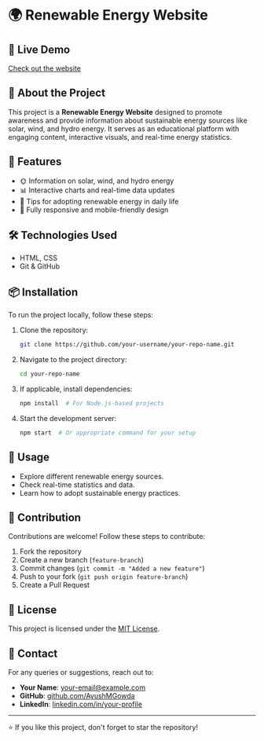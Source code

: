 # 🌍 Renewable Energy Website

## 🔗 Live Demo
[Check out the website](https://ayushmgowda.github.io/CHE110-Renewable-Energy-Project/)

## 📌 About the Project
This project is a **Renewable Energy Website** designed to promote awareness and provide information about sustainable energy sources like solar, wind, and hydro energy. It serves as an educational platform with engaging content, interactive visuals, and real-time energy statistics.

## 🚀 Features
- 🌞 Information on solar, wind, and hydro energy
- 📊 Interactive charts and real-time data updates
- 🌱 Tips for adopting renewable energy in daily life
- 📱 Fully responsive and mobile-friendly design

## 🛠️ Technologies Used
- HTML, CSS
- Git & GitHub

## 📦 Installation
To run the project locally, follow these steps:

1. Clone the repository:
   ```sh
   git clone https://github.com/your-username/your-repo-name.git
   ```
2. Navigate to the project directory:
   ```sh
   cd your-repo-name
   ```
3. If applicable, install dependencies:
   ```sh
   npm install  # For Node.js-based projects
   ```
4. Start the development server:
   ```sh
   npm start  # Or appropriate command for your setup
   ```

## 📜 Usage
- Explore different renewable energy sources.
- Check real-time statistics and data.
- Learn how to adopt sustainable energy practices.

## 🤝 Contribution
Contributions are welcome! Follow these steps to contribute:
1. Fork the repository
2. Create a new branch (`feature-branch`)
3. Commit changes (`git commit -m "Added a new feature"`)
4. Push to your fork (`git push origin feature-branch`)
5. Create a Pull Request

## 📝 License
This project is licensed under the [MIT License](LICENSE).

## 📧 Contact
For any queries or suggestions, reach out to:
- **Your Name**: [your-email@example.com](mailto:ayushmgowda5@gmail.com)
- **GitHub**: [github.com/AyushMGowda](https://github.com/AyushMGowda)
- **LinkedIn**: [linkedin.com/in/your-profile](https://linkedin.com/in/ayush-m-gowda)

---
⭐ If you like this project, don't forget to star the repository!

